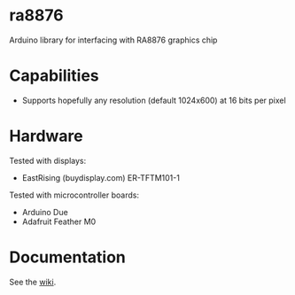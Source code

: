 # ra8876

Arduino library for interfacing with RA8876 graphics chip

# Capabilities

* Supports hopefully any resolution (default 1024x600) at 16 bits per pixel

# Hardware

Tested with displays:

* EastRising (buydisplay.com) ER-TFTM101-1

Tested with microcontroller boards:

* Arduino Due
* Adafruit Feather M0

# Documentation

See the [wiki](https://github.com/xlatb/ra8876/wiki).
